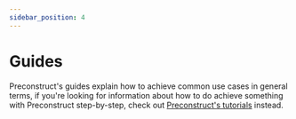 ```yaml
---
sidebar_position: 4
---
```


# Guides

Preconstruct's guides explain how to achieve common use cases in general terms, if you're looking for information about how to do achieve something with Preconstruct step-by-step, check out [Preconstruct's tutorials](/tutorials) instead.
